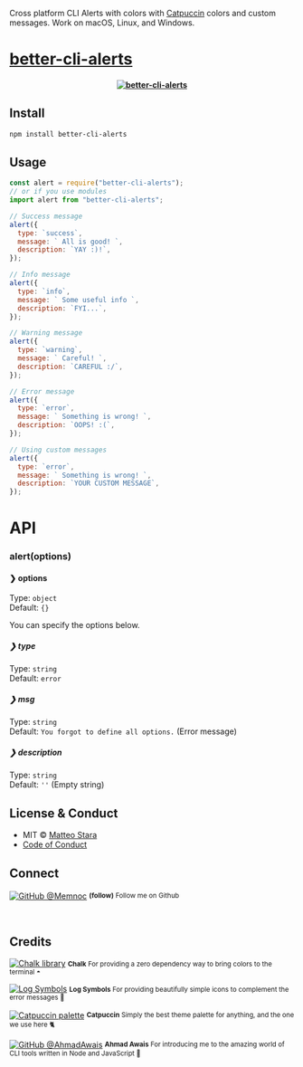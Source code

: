 Cross platform CLI Alerts with colors with [Catpuccin](https://github.com/catppuccin/palette) colors and custom messages.
Work on macOS, Linux, and Windows.

</h4>

# [better-cli-alerts](https://www.npmjs.com/package/better-cli-alerts)

<h4 align="center">
    <a href="https://github.com/memnoc/better-cli-alerts">
<a href="https://www.npmjs.com/package/better-cli-alerts"><img src="https://i.imgur.com/xSAwrCC.png" title="better-cli-alerts" /></a>
    </a>
    <br>
</h4>

## Install

```sh
npm install better-cli-alerts
```

## Usage

```js
const alert = require("better-cli-alerts");
// or if you use modules
import alert from "better-cli-alerts";

// Success message
alert({
  type: `success`,
  message: ` All is good! `,
  description: `YAY :)!`,
});

// Info message
alert({
  type: `info`,
  message: ` Some useful info `,
  description: `FYI...`,
});

// Warning message
alert({
  type: `warning`,
  message: ` Careful! `,
  description: `CAREFUL :/`,
});

// Error message
alert({
  type: `error`,
  message: ` Something is wrong! `,
  description: `OOPS! :(`,
});

// Using custom messages
alert({
  type: `error`,
  message: ` Something is wrong! `,
  description: `YOUR CUSTOM MESSAGE`,
});
```

# API

### alert(options)

#### ❯ options

Type: `object`<br>
Default: `{}`

You can specify the options below.

##### ❯ type

Type: `string`<br>
Default: `error`

##### ❯ msg

Type: `string`<br>
Default: `You forgot to define all options.` (Error message)

##### ❯ description

Type: `string`<br>
Default: `''` (Empty string)

## License & Conduct

- MIT © [Matteo Stara](https://matechblog.com)
- [Code of Conduct](code-of-conduct.md)

## Connect

<div align="left">
    <p><a href="https://github.com/Memnoc"><img alt="GitHub @Memnoc" align="center" src="https://img.shields.io/badge/GITHUB-gray.svg?colorB=f2d5cf&style=flat&logo=11111b" /></a>&nbsp;<small><strong>(follow)</strong> Follow me on Github</small></p>
</div>
<br>

## Credits

<p><a href="https://github.com/catppuccin/palette"><img alt="Chalk library" algn="center" src="https://img.shields.io/badge/GITHUB-black.svg?colorB=8aadf4&style=flat&logo=11111b" /></a>&nbsp;<small><strong>Chalk</strong> For providing a zero dependency way to bring colors to the terminal ◓  </small></p>

<p><a href="https://github.com/sindresorhus/log-symbols"><img alt="Log Symbols" algn="center" src="https://img.shields.io/badge/GITHUB-black.svg?colorB=8aadf4&style=flat&logo=11111b" /></a>&nbsp;<small><strong>Log Symbols</strong> For providing beautifully simple icons to complement the error messages 🔣</small></p>

<p><a href="https://github.com/catppuccin/palette"><img alt="Catpuccin palette" align="center" src="https://img.shields.io/badge/CATPUCCIN-white.svg?colorB=b7bdf8&style=flat&logo=11111b" /></a>&nbsp;<small><strong>Catpuccin</strong> Simply the best theme palette for anything, and the one we use here 🐈</small></p>

<p><a href="https://github.com/ahmadawais"><img alt="GitHub @AhmadAwais" align="center" src="https://img.shields.io/badge/GITHUB-black.svg?colorB=8aadf4&style=flat&logo=11111b" /></a>&nbsp;<small><strong>Ahmad Awais</strong> For introducing me to the amazing world of CLI tools written in Node and JavaScript 🚀 </small></p>
